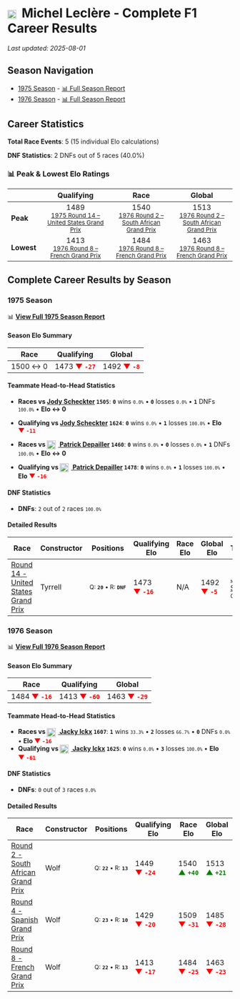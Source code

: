 # <img src="https://upload.wikimedia.org/wikipedia/commons/c/c3/Flag_of_France.svg" alt="France" width="20" height="auto" style="vertical-align: middle; margin-right: 5px;" onerror="this.outerHTML='🇫🇷'; this.style.marginRight='5px';"/> Michel Leclère - Complete F1 Career Results

*Last updated: 2025-08-01*

## Season Navigation

- [1975 Season](#1975-season) - [📊 Full Season Report](../seasons/1975-season-report)
- [1976 Season](#1976-season) - [📊 Full Season Report](../seasons/1976-season-report)

## Career Statistics

**Total Race Events**: 5 (15 individual Elo calculations)

**DNF Statistics**: 2 DNFs out of 5 races (40.0%)

### 📊 Peak & Lowest Elo Ratings

| &nbsp; | Qualifying | Race | Global |
|-------|------------|------|--------|
| **Peak** | <center> 1489 <br/><small> [1975 Round 14 – United States Grand Prix](../seasons/1975-season-report#round-14-united-states-grand-prix) </small></center> | <center> 1540 <br/><small> [1976 Round 2 – South African Grand Prix](../seasons/1976-season-report#round-2-south-african-grand-prix) </small></center> | <center> 1513  <br/><small> [1976 Round 2 – South African Grand Prix](../seasons/1976-season-report#round-2-south-african-grand-prix) </small></center> |
| **Lowest** | <center> 1413 <br/><small> [1976 Round 8 – French Grand Prix](../seasons/1976-season-report#round-8-french-grand-prix) </small></center> | <center> 1484 <br/><small> [1976 Round 8 – French Grand Prix](../seasons/1976-season-report#round-8-french-grand-prix) </small></center> | <center> 1463 <br/><small> [1976 Round 8 – French Grand Prix](../seasons/1976-season-report#round-8-french-grand-prix) </small></center> |


## Complete Career Results by Season

### 1975 Season

📊 **[View Full 1975 Season Report](../seasons/1975-season-report)**

#### Season Elo Summary

| Race | Qualifying | Global |
|------|------------|--------|
| 1500 ↔ 0 | 1473 **<span style="color: red;">▼&nbsp;`-27`</span>** | 1492 **<span style="color: red;">▼&nbsp;`-8`</span>** |

#### Teammate Head-to-Head Statistics

- **Races vs [Jody Scheckter](jody-scheckter) `1505`**: **`0`** wins <small>`0.0%`</small> • **`0`** losses <small>`0.0%`</small> • **`1`** DNFs <small>`100.0%`</small> • **Elo ↔ 0**
- **Qualifying vs [Jody Scheckter](jody-scheckter) `1624`**: **`0`** wins <small>`0.0%`</small> • **`1`** losses <small>`100.0%`</small> • **Elo <span style="color: red;">▼&nbsp;`-11`</span>**

- **Races vs [<img src="https://upload.wikimedia.org/wikipedia/commons/c/c3/Flag_of_France.svg" alt="France" width="20" height="auto" style="vertical-align: middle; margin-right: 5px;" onerror="this.outerHTML='🇫🇷'; this.style.marginRight='5px';"/> Patrick Depailler](patrick-depailler) `1460`**: **`0`** wins <small>`0.0%`</small> • **`0`** losses <small>`0.0%`</small> • **`1`** DNFs <small>`100.0%`</small> • **Elo ↔ 0**
- **Qualifying vs [<img src="https://upload.wikimedia.org/wikipedia/commons/c/c3/Flag_of_France.svg" alt="France" width="20" height="auto" style="vertical-align: middle; margin-right: 5px;" onerror="this.outerHTML='🇫🇷'; this.style.marginRight='5px';"/> Patrick Depailler](patrick-depailler) `1478`**: **`0`** wins <small>`0.0%`</small> • **`1`** losses <small>`100.0%`</small> • **Elo <span style="color: red;">▼&nbsp;`-16`</span>**

#### DNF Statistics

- **DNFs**: `2` out of `2` races <small>`100.0%`</small>

#### Detailed Results

| Race | Constructor | Positions | Qualifying Elo | Race Elo | Global Elo | Teammate |
|------|-------------|-----------|----------------|----------|------------|----------|
| [Round 14 - United States Grand Prix](../seasons/1975-season-report#round-14-united-states-grand-prix) | Tyrrell | <small>Q:&nbsp;**`20`**&nbsp;•&nbsp;R:&nbsp;**`DNF`**</small> | 1473 **<span style="color: red;">▼&nbsp;`-16`</span>** | N/A | 1492 **<span style="color: red;">▼&nbsp;`-5`</span>** | [Jody Scheckter](jody-scheckter)<br/><small>Q:&nbsp;**`10`**&nbsp;•&nbsp;R:&nbsp;**`6`**</small> |

### 1976 Season

📊 **[View Full 1976 Season Report](../seasons/1976-season-report)**

#### Season Elo Summary

| Race | Qualifying | Global |
|------|------------|--------|
| 1484 **<span style="color: red;">▼&nbsp;`-16`</span>** | 1413 **<span style="color: red;">▼&nbsp;`-60`</span>** | 1463 **<span style="color: red;">▼&nbsp;`-29`</span>** |

#### Teammate Head-to-Head Statistics

- **Races vs [<img src="https://upload.wikimedia.org/wikipedia/commons/6/65/Flag_of_Belgium.svg" alt="Belgium" width="20" height="auto" style="vertical-align: middle; margin-right: 5px;" onerror="this.outerHTML='🇧🇪'; this.style.marginRight='5px';"/> Jacky Ickx](jacky-ickx) `1607`**: **`1`** wins <small>`33.3%`</small> • **`2`** losses <small>`66.7%`</small> • **`0`** DNFs <small>`0.0%`</small> • **Elo <span style="color: red;">▼&nbsp;`-16`</span>**
- **Qualifying vs [<img src="https://upload.wikimedia.org/wikipedia/commons/6/65/Flag_of_Belgium.svg" alt="Belgium" width="20" height="auto" style="vertical-align: middle; margin-right: 5px;" onerror="this.outerHTML='🇧🇪'; this.style.marginRight='5px';"/> Jacky Ickx](jacky-ickx) `1625`**: **`0`** wins <small>`0.0%`</small> • **`3`** losses <small>`100.0%`</small> • **Elo <span style="color: red;">▼&nbsp;`-61`</span>**

#### DNF Statistics

- **DNFs**: `0` out of `3` races <small>`0.0%`</small>

#### Detailed Results

| Race | Constructor | Positions | Qualifying Elo | Race Elo | Global Elo | Teammate |
|------|-------------|-----------|----------------|----------|------------|----------|
| [Round 2 - South African Grand Prix](../seasons/1976-season-report#round-2-south-african-grand-prix) | Wolf | <small>Q:&nbsp;**`22`**&nbsp;•&nbsp;R:&nbsp;**`13`**</small> | 1449 **<span style="color: red;">▼&nbsp;`-24`</span>** | 1540 **<span style="color: green;">▲&nbsp;`+40`</span>** | 1513 **<span style="color: green;">▲&nbsp;`+21`</span>** | [<img src="https://upload.wikimedia.org/wikipedia/commons/6/65/Flag_of_Belgium.svg" alt="Belgium" width="20" height="auto" style="vertical-align: middle; margin-right: 5px;" onerror="this.outerHTML='🇧🇪'; this.style.marginRight='5px';"/> Jacky Ickx](jacky-ickx)<br/><small>Q:&nbsp;**`19`**&nbsp;•&nbsp;R:&nbsp;**`16`**</small> |
| [Round 4 - Spanish Grand Prix](../seasons/1976-season-report#round-4-spanish-grand-prix) | Wolf | <small>Q:&nbsp;**`23`**&nbsp;•&nbsp;R:&nbsp;**`10`**</small> | 1429 **<span style="color: red;">▼&nbsp;`-20`</span>** | 1509 **<span style="color: red;">▼&nbsp;`-31`</span>** | 1485 **<span style="color: red;">▼&nbsp;`-28`</span>** | [<img src="https://upload.wikimedia.org/wikipedia/commons/6/65/Flag_of_Belgium.svg" alt="Belgium" width="20" height="auto" style="vertical-align: middle; margin-right: 5px;" onerror="this.outerHTML='🇧🇪'; this.style.marginRight='5px';"/> Jacky Ickx](jacky-ickx)<br/><small>Q:&nbsp;**`21`**&nbsp;•&nbsp;R:&nbsp;**`7`**</small> |
| [Round 8 - French Grand Prix](../seasons/1976-season-report#round-8-french-grand-prix) | Wolf | <small>Q:&nbsp;**`22`**&nbsp;•&nbsp;R:&nbsp;**`13`**</small> | 1413 **<span style="color: red;">▼&nbsp;`-17`</span>** | 1484 **<span style="color: red;">▼&nbsp;`-25`</span>** | 1463 **<span style="color: red;">▼&nbsp;`-23`</span>** | [<img src="https://upload.wikimedia.org/wikipedia/commons/6/65/Flag_of_Belgium.svg" alt="Belgium" width="20" height="auto" style="vertical-align: middle; margin-right: 5px;" onerror="this.outerHTML='🇧🇪'; this.style.marginRight='5px';"/> Jacky Ickx](jacky-ickx)<br/><small>Q:&nbsp;**`19`**&nbsp;•&nbsp;R:&nbsp;**`10`**</small> |

